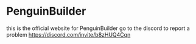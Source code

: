 # PenguinBuilder
this is the official website for PenguinBuilder
go to the discord to report a problem
https://discord.com/invite/b8zHUQ4Cqn
